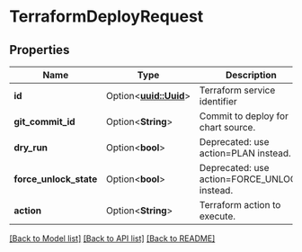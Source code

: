# TerraformDeployRequest

## Properties

Name | Type | Description | Notes
------------ | ------------- | ------------- | -------------
**id** | Option<[**uuid::Uuid**](uuid::Uuid.md)> | Terraform service identifier | [optional]
**git_commit_id** | Option<**String**> | Commit to deploy for chart source. | [optional]
**dry_run** | Option<**bool**> | Deprecated: use action=PLAN instead. | [optional]
**force_unlock_state** | Option<**bool**> | Deprecated: use action=FORCE_UNLOCK instead. | [optional]
**action** | Option<**String**> | Terraform action to execute. | [optional]

[[Back to Model list]](../README.md#documentation-for-models) [[Back to API list]](../README.md#documentation-for-api-endpoints) [[Back to README]](../README.md)


